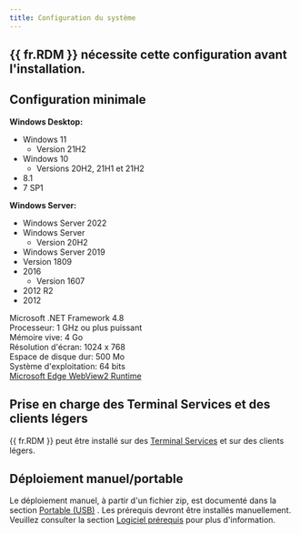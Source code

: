 ```yaml
---
title: Configuration du système
---
```

## {{ fr.RDM }} nécessite cette configuration avant l&apos;installation. 

## Configuration minimale 

**Windows Desktop:** 

* Windows 11 
    * Version 21H2 
* Windows 10 
    * Versions 20H2, 21H1 et 21H2 
* 8.1 
* 7 SP1 

**Windows Server:** 

* Windows Server 2022 
* Windows Server 
    * Version 20H2 
* Windows Server 2019 
* Version 1809 
* 2016 
    * Version 1607 
* 2012 R2 
* 2012 

Microsoft .NET Framework 4.8  
Processeur: 1 GHz ou plus puissant  
Mémoire vive: 4 Go  
Résolution d&apos;écran: 1024 x 768  
Espace de disque dur: 500 Mo  
Système d&apos;exploitation: 64 bits  
[Microsoft Edge WebView2 Runtime](/kb/remote-desktop-manager/knowledge-base/download-microsoft-edge-chromium/) 

## Prise en charge des Terminal Services et des clients légers 

{{ fr.RDM }} peut être installé sur des [Terminal Services](/fr/rdm/windows/installation/client/terminal-services/) et sur des clients légers. 

## Déploiement manuel/portable 

Le déploiement manuel, à partir d&apos;un fichier zip, est documenté dans la section [Portable (USB)](/fr/rdm/windows/installation/client/portable-usb/) . Les prérequis devront être installés manuellement. Veuillez consulter la section [Logiciel prérequis](/fr/rdm/windows/overview/system-requirements/prerequisite-software/) pour plus d&apos;information. 


